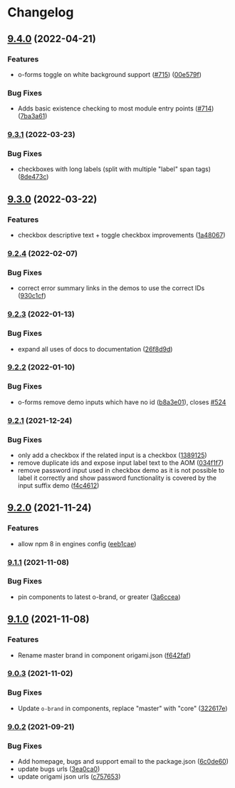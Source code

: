 # Changelog

## [9.4.0](https://www.github.com/Financial-Times/origami/compare/o-forms-v9.3.1...o-forms-v9.4.0) (2022-04-21)


### Features

* o-forms toggle on white background support ([#715](https://www.github.com/Financial-Times/origami/issues/715)) ([00e579f](https://www.github.com/Financial-Times/origami/commit/00e579f757be1bfa277bdf7f1fc1ffbb78f44ea7))


### Bug Fixes

* Adds basic existence checking to most module entry points ([#714](https://www.github.com/Financial-Times/origami/issues/714)) ([7ba3a61](https://www.github.com/Financial-Times/origami/commit/7ba3a61d0de2a32d3a27a225fd4258b3820c7bda))

### [9.3.1](https://www.github.com/Financial-Times/origami/compare/o-forms-v9.3.0...o-forms-v9.3.1) (2022-03-23)


### Bug Fixes

* checkboxes with long labels (split with multiple "label" span tags) ([8de473c](https://www.github.com/Financial-Times/origami/commit/8de473caebbb93884de4f53a37f2398ba03c63d1))

## [9.3.0](https://www.github.com/Financial-Times/origami/compare/o-forms-v9.2.4...o-forms-v9.3.0) (2022-03-22)


### Features

* checkbox descriptive text + toggle checkbox improvements ([1a48067](https://www.github.com/Financial-Times/origami/commit/1a48067307f7da44a292e9fa6a86eb506f19fcb6))

### [9.2.4](https://www.github.com/Financial-Times/origami/compare/o-forms-v9.2.3...o-forms-v9.2.4) (2022-02-07)


### Bug Fixes

* correct error summary links in the demos to use the correct IDs ([930c1cf](https://www.github.com/Financial-Times/origami/commit/930c1cff88589a1a4e7baef00f53ae54fd7e7d7d))

### [9.2.3](https://www.github.com/Financial-Times/origami/compare/o-forms-v9.2.2...o-forms-v9.2.3) (2022-01-13)


### Bug Fixes

* expand all uses of docs to documentation ([26f8d9d](https://www.github.com/Financial-Times/origami/commit/26f8d9d8cbbe3e78902d8c3951b37e08150a77bd))

### [9.2.2](https://www.github.com/Financial-Times/origami/compare/o-forms-v9.2.1...o-forms-v9.2.2) (2022-01-10)


### Bug Fixes

* o-forms remove demo inputs which have no id ([b8a3e01](https://www.github.com/Financial-Times/origami/commit/b8a3e010d944af507ad91d0f1cae6950190a7ddf)), closes [#524](https://www.github.com/Financial-Times/origami/issues/524)

### [9.2.1](https://www.github.com/Financial-Times/origami/compare/o-forms-v9.2.0...o-forms-v9.2.1) (2021-12-24)


### Bug Fixes

* only add a checkbox if the related input is a checkbox ([1389125](https://www.github.com/Financial-Times/origami/commit/1389125c52bfd9aba201da3873e559825e80ad95))
* remove duplicate ids and expose input label text to the AOM ([034f1f7](https://www.github.com/Financial-Times/origami/commit/034f1f755ad6ea7f6ff2adc7df397c0bde050e40))
* remove password input used in checkbox demo as it is not possible to label it correctly and show password functionality is covered by the input suffix demo ([f4c4612](https://www.github.com/Financial-Times/origami/commit/f4c46126ec51da6d401a5c7465afe14eb65500fb))

## [9.2.0](https://www.github.com/Financial-Times/origami/compare/o-forms-v9.1.1...o-forms-v9.2.0) (2021-11-24)


### Features

* allow npm 8 in engines config ([eeb1cae](https://www.github.com/Financial-Times/origami/commit/eeb1cae6e7f0379e647f2b41240b1f294997d528))

### [9.1.1](https://www.github.com/Financial-Times/origami/compare/o-forms-v9.1.0...o-forms-v9.1.1) (2021-11-08)


### Bug Fixes

* pin components to latest o-brand, or greater ([3a6ccea](https://www.github.com/Financial-Times/origami/commit/3a6ccea1e838e4a2003322ca1f855d0b87b26b60))

## [9.1.0](https://www.github.com/Financial-Times/origami/compare/o-forms-v9.0.3...o-forms-v9.1.0) (2021-11-08)


### Features

* Rename master brand in component origami.json ([f642faf](https://www.github.com/Financial-Times/origami/commit/f642faf0574d84ea8185b56e6090c8015def27e6))

### [9.0.3](https://www.github.com/Financial-Times/origami/compare/o-forms-v9.0.2...o-forms-v9.0.3) (2021-11-02)


### Bug Fixes

* Update `o-brand` in components, replace "master" with "core" ([322617e](https://www.github.com/Financial-Times/origami/commit/322617ea80f30a6825d9c36872e05574b871ea82))

### [9.0.2](https://www.github.com/Financial-Times/origami/compare/o-forms-v9.0.1...o-forms-v9.0.2) (2021-09-21)


### Bug Fixes

* Add homepage, bugs and support email to the package.json ([6c0de60](https://www.github.com/Financial-Times/origami/commit/6c0de60ebd6e64c4dd16d000fcc6b79412ce30f4))
* update bugs urls ([3ea0ca0](https://www.github.com/Financial-Times/origami/commit/3ea0ca03bcb6e55142a77387ad0fff5ddf056d44))
* update origami json urls ([c757653](https://www.github.com/Financial-Times/origami/commit/c7576532b5a14f0462d5346dfb63238be025602e))
